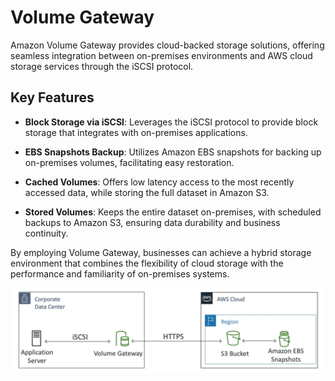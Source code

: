 # Volume Gateway

Amazon Volume Gateway provides cloud-backed storage solutions, offering seamless integration between on-premises environments and AWS cloud storage services through the iSCSI protocol.

## Key Features

- **Block Storage via iSCSI**: Leverages the iSCSI protocol to provide block storage that integrates with on-premises applications.

- **EBS Snapshots Backup**: Utilizes Amazon EBS snapshots for backing up on-premises volumes, facilitating easy restoration.

- **Cached Volumes**: Offers low latency access to the most recently accessed data, while storing the full dataset in Amazon S3.

- **Stored Volumes**: Keeps the entire dataset on-premises, with scheduled backups to Amazon S3, ensuring data durability and business continuity.

By employing Volume Gateway, businesses can achieve a hybrid storage environment that combines the flexibility of cloud storage with the performance and familiarity of on-premises systems.

![Volume Gateway](../resources/images/storage-extras/volume-gateway.png)

